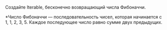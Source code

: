 Создайте Iterable, бесконечно возвращающий числа Фибоначчи.

*Число Фибоначчи — последовательность чисел, которая начинается с 1, 1, 2, 3, 5. Каждое последующее число равно сумме двух предыдущих.

